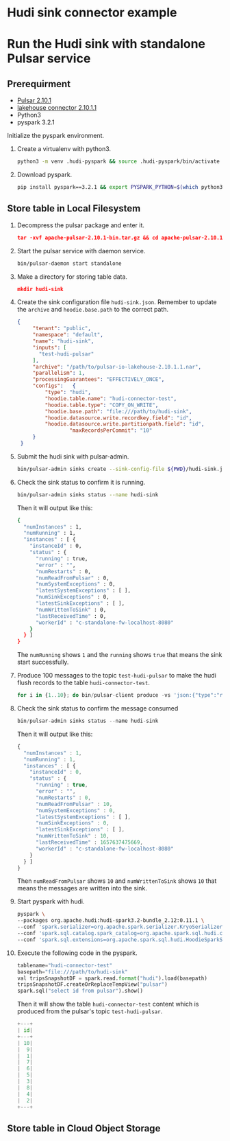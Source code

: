 # Hudi sink connector example

# Run the Hudi sink with standalone Pulsar service

## Prerequirment

- [Pulsar 2.10.1]([https://www.apache.org/dyn/mirrors/mirrors.cgi?action=download&filename=pulsar/pulsar-2.10.1/apache-pulsar-2.10.1-bin.tar.gz](https://www.apache.org/dyn/mirrors/mirrors.cgi?action=download&filename=pulsar/pulsar-2.10.1/apache-pulsar-2.10.1-bin.tar.gz))
- [lakehouse connector 2.10.1.1]([https://github.com/streamnative/pulsar-io-lakehouse/releases/tag/v2.10.1.1](https://github.com/streamnative/pulsar-io-lakehouse/releases/tag/v2.10.1.1))
- Python3
- pyspark 3.2.1

 

Initialize the pyspark environment.

1. Create a virtualenv with python3.
    
    ```bash
    python3 -m venv .hudi-pyspark && source .hudi-pyspark/bin/activate
    ```
    
2. Download pyspark.
    
    ```bash
    pip install pyspark==3.2.1 && export PYSPARK_PYTHON=$(which python3)
    ```
    

## Store table in Local Filesystem

1. Decompress the pulsar package and enter it.
    
    ```json
    tar -xvf apache-pulsar-2.10.1-bin.tar.gz && cd apache-pulsar-2.10.1
    ```
    
2. Start the pulsar service with daemon service.
    
    ```bash
    bin/pulsar-daemon start standalone
    ```
    
3. Make a directory for storing table data.
    
    ```json
    mkdir hudi-sink
    ```
    
4. Create the sink configuration file `hudi-sink.json`. Remember to update the `archive` and `hoodie.base.path` to the correct path.
    
    ```json
    {
         "tenant": "public",
         "namespace": "default",
         "name": "hudi-sink",
         "inputs": [
           "test-hudi-pulsar"
         ],
         "archive": "/path/to/pulsar-io-lakehouse-2.10.1.1.nar",
         "parallelism": 1,
         "processingGuarantees": "EFFECTIVELY_ONCE",
         "configs":   {
             "type": "hudi",
             "hoodie.table.name": "hudi-connector-test",
             "hoodie.table.type": "COPY_ON_WRITE",
             "hoodie.base.path": "file:///path/to/hudi-sink",
             "hoodie.datasource.write.recordkey.field": "id",
             "hoodie.datasource.write.partitionpath.field": "id",
    				 "maxRecordsPerCommit": "10"
         }
     }
    ```
    
5. Submit the hudi sink with pulsar-admin.
    
    ```bash
    bin/pulsar-admin sinks create --sink-config-file ${PWD}/hudi-sink.json
    ```
    
6. Check the sink status to confirm it is running.
    
    ```bash
    bin/pulsar-admin sinks status --name hudi-sink
    ```
    
    Then it will output like this:
    
    ```bash
    {
      "numInstances" : 1,
      "numRunning" : 1,
      "instances" : [ {
        "instanceId" : 0,
        "status" : {
          "running" : true,
          "error" : "",
          "numRestarts" : 0,
          "numReadFromPulsar" : 0,
          "numSystemExceptions" : 0,
          "latestSystemExceptions" : [ ],
          "numSinkExceptions" : 0,
          "latestSinkExceptions" : [ ],
          "numWrittenToSink" : 0,
          "lastReceivedTime" : 0,
          "workerId" : "c-standalone-fw-localhost-8080"
        }
      } ]
    }
    ```
    
    The `numRunning` shows `1` and the `running` shows `true` that means the sink start successfully.
    
7. Produce 100 messages to the topic `test-hudi-pulsar` to make the hudi flush records to the table `hudi-connector-test`.
    
    ```jsx
    for i in {1..10}; do bin/pulsar-client produce -vs 'json:{"type":"record","name":"data","fields":[{"name":"id","type":"int"}]}' -m "{\"id\":$i}" test-hudi-pulsar; done
    ```
    
8. Check the sink status to confirm the message consumed
    
    ```jsx
    bin/pulsar-admin sinks status --name hudi-sink
    ```
    
    Then it will output like this:
    
    ```jsx
    {
      "numInstances" : 1,
      "numRunning" : 1,
      "instances" : [ {
        "instanceId" : 0,
        "status" : {
          "running" : true,
          "error" : "",
          "numRestarts" : 0,
          "numReadFromPulsar" : 10,
          "numSystemExceptions" : 0,
          "latestSystemExceptions" : [ ],
          "numSinkExceptions" : 0,
          "latestSinkExceptions" : [ ],
          "numWrittenToSink" : 10,
          "lastReceivedTime" : 1657637475669,
          "workerId" : "c-standalone-fw-localhost-8080"
        }
      } ]
    }
    ```
    
    Then `numReadFromPulsar` shows `10` and `numWrittenToSink` shows `10` that means the messages are written into the sink.
    
9. Start pyspark with hudi.
    
    ```bash
    pyspark \
    --packages org.apache.hudi:hudi-spark3.2-bundle_2.12:0.11.1 \
    --conf 'spark.serializer=org.apache.spark.serializer.KryoSerializer' \
    --conf 'spark.sql.catalog.spark_catalog=org.apache.spark.sql.hudi.catalog.HoodieCatalog' \
    --conf 'spark.sql.extensions=org.apache.spark.sql.hudi.HoodieSparkSessionExtension'
    ```
    
10. Execute the following code in the pyspark.
    
    ```python
    tablename="hudi-connector-test"
    basepath="file:///path/to/hudi-sink"
    val tripsSnapshotDF = spark.read.format("hudi").load(basepath)
    tripsSnapshotDF.createOrReplaceTempView("pulsar")
    spark.sql("select id from pulsar").show()
    ```
    
    Then it will show the table `hudi-connector-test` content which is produced from the pulsar's topic `test-hudi-pulsar`.
    
    ```python
    +---+
    | id|
    +---+
    | 10|
    |  9|
    |  1|
    |  7|
    |  6|
    |  5|
    |  3|
    |  8|
    |  4|
    |  2|
    +---+
    ```
    

## Store table in Cloud Object Storage
